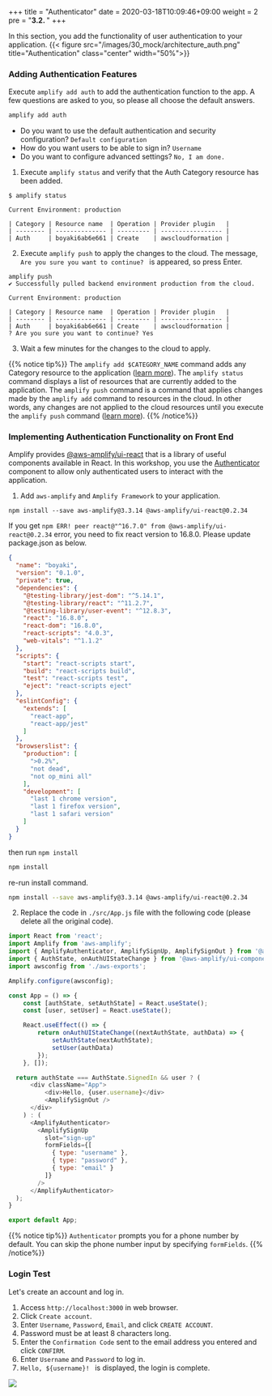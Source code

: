 +++
title = "Authenticator"
date = 2020-03-18T10:09:46+09:00
weight = 2
pre = "<b>3.2. </b>"
+++

In this section, you add the functionality of user authentication to your application.
{{< figure src="/images/30_mock/architecture_auth.png" title="Authentication" class="center" width="50%">}}

### Adding Authentication Features
Execute `amplify add auth` to add the authentication function to the app. 
A few questions are asked to you, so please all choose the default answers.


```sh
amplify add auth
```

- Do you want to use the default authentication and security configuration? `Default configuration`
- How do you want users to be able to sign in? `Username`
- Do you want to configure advanced settings? `No, I am done. `


1. Execute `amplify status` and verify that the Auth Category resource has been added.
```
$ amplify status

Current Environment: production

| Category | Resource name  | Operation | Provider plugin   |
| -------- | -------------- | --------- | ----------------- |
| Auth     | boyaki6ab6e661 | Create    | awscloudformation |
```
2. Execute `amplify push` to apply the changes to the cloud. The message, `Are you sure you want to continue? ` is appeared, so press Enter.
```
amplify push
✔ Successfully pulled backend environment production from the cloud.

Current Environment: production

| Category | Resource name  | Operation | Provider plugin   |
| -------- | -------------- | --------- | ----------------- |
| Auth     | boyaki6ab6e661 | Create    | awscloudformation |
? Are you sure you want to continue? Yes
```
3. Wait a few minutes for the changes to the cloud to apply.

{{% notice tip%}}
The `amplify add $CATEGORY_NAME` command adds any Category resource to the application ([learn more](https://docs.amplify.aws/cli/start/workflows#amplify-category-add)).
The `amplify status` command displays a list of resources that are currently added to the application.
The `amplify push` command is a command that applies changes made by the `amplify add` command to resources in the cloud. In other words, any changes are not applied to the cloud resources until you execute the `amplify push` command ([learn more](https://docs.amplify.aws/cli/start/workflows#amplify-push)).
{{% /notice%}}


### Implementing Authentication Functionality on Front End
Amplify provides [@aws-amplify/ui-react](https://docs.amplify.aws/ui/q/framework/react) that is a library of useful components available in React.
In this workshop, you use the [Authenticator](https://docs.amplify.aws/ui/auth/authenticator/q/framework/react) component to allow only authenticated users to interact with the application.


1. Add `aws-amplify` and `Amplify Framework` to your application.
```
npm install --save aws-amplify@3.3.14 @aws-amplify/ui-react@0.2.34
```
If you get `npm ERR! peer react@"^16.7.0" from @aws-amplify/ui-react@0.2.34` error, you need to fix react version to 16.8.0. Please update package.json as below.
```json
{
  "name": "boyaki",
  "version": "0.1.0",
  "private": true,
  "dependencies": {
    "@testing-library/jest-dom": "^5.14.1",
    "@testing-library/react": "^11.2.7",
    "@testing-library/user-event": "^12.8.3",
    "react": "16.8.0",
    "react-dom": "16.8.0",
    "react-scripts": "4.0.3",
    "web-vitals": "^1.1.2"
  },
  "scripts": {
    "start": "react-scripts start",
    "build": "react-scripts build",
    "test": "react-scripts test",
    "eject": "react-scripts eject"
  },
  "eslintConfig": {
    "extends": [
      "react-app",
      "react-app/jest"
    ]
  },
  "browserslist": {
    "production": [
      ">0.2%",
      "not dead",
      "not op_mini all"
    ],
    "development": [
      "last 1 chrome version",
      "last 1 firefox version",
      "last 1 safari version"
    ]
  }
}
```
then run `npm install`
```bash
npm install
```
re-run install command.
```bash
npm install --save aws-amplify@3.3.14 @aws-amplify/ui-react@0.2.34
```
2. Replace the code in `./src/App.js` file with the following code (please delete all the original code).

```js
import React from 'react';
import Amplify from 'aws-amplify';
import { AmplifyAuthenticator, AmplifySignUp, AmplifySignOut } from '@aws-amplify/ui-react';
import { AuthState, onAuthUIStateChange } from '@aws-amplify/ui-components';
import awsconfig from './aws-exports';

Amplify.configure(awsconfig);

const App = () => {
    const [authState, setAuthState] = React.useState();
    const [user, setUser] = React.useState();

    React.useEffect(() => {
        return onAuthUIStateChange((nextAuthState, authData) => {
            setAuthState(nextAuthState);
            setUser(authData)
        });
    }, []);

  return authState === AuthState.SignedIn && user ? (
      <div className="App">
          <div>Hello, {user.username}</div>
          <AmplifySignOut />
      </div>
    ) : (
      <AmplifyAuthenticator>
        <AmplifySignUp
          slot="sign-up"
          formFields={[
            { type: "username" },
            { type: "password" },
            { type: "email" }
          ]}
        />
      </AmplifyAuthenticator>
  );
}

export default App;
```

{{% notice tip%}}
`Authenticator` prompts you for a phone number by default. You can skip the phone number input by specifying `formFields`.
{{% /notice%}}

### Login Test
Let's create an account and log in.

1. Access `http://localhost:3000` in web browser.
1. Click `Create account`.
1. Enter `Username`, `Password`, `Email`, and click `CREATE ACCOUNT`.
1. Password must be at least 8 characters long.
1. Enter the `Confirmation Code` sent to the email address you entered and click `CONFIRM`.
1. Enter `Username` and `Password` to log in.
1. `Hello, ${username}! ` is displayed, the login is complete.


![](/images/30_mock/auth.png)